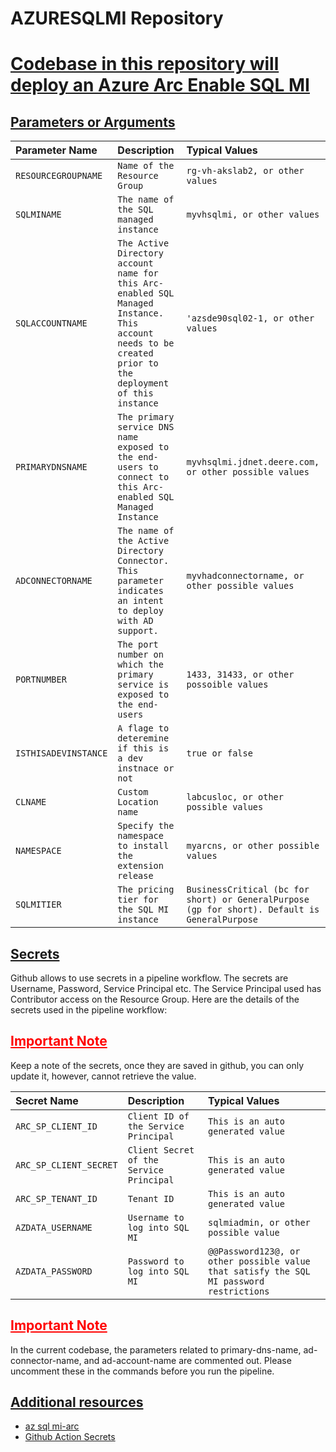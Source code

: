 # AZURESQLMI Repository


# <u>Codebase in this repository will deploy an Azure Arc Enable SQL MI </u>


## <u>Parameters or Arguments</u>

|Parameter Name|Description|Typical Values|
|:--|:--|:--|
|`RESOURCEGROUPNAME`|`Name of the Resource Group`|`rg-vh-akslab2, or other values`|
|`SQLMINAME`|`The name of the SQL managed instance`|`myvhsqlmi, or other values`|
|`SQLACCOUNTNAME`|`The Active Directory account name for this Arc-enabled SQL Managed Instance. This account needs to be created prior to the deployment of this instance`|`'azsde90sql02-1, or other values`|
|`PRIMARYDNSNAME`|`The primary service DNS name exposed to the end-users to connect to this Arc-enabled SQL Managed Instance`|`myvhsqlmi.jdnet.deere.com, or other possible values`|
|`ADCONNECTORNAME`|`The name of the Active Directory Connector. This parameter indicates an intent to deploy with AD support.`|`myvhadconnectorname, or other possible values`|
|`PORTNUMBER`|`The port number on which the primary service is exposed to the end-users`|`1433, 31433, or other possoible values`|
|`ISTHISADEVINSTANCE`|`A flage to deteremine if this is a dev instnace or not`|`true or false`|
|`CLNAME`|`Custom Location name`|`labcusloc, or other possible values`|
|`NAMESPACE`|`Specify the namespace to install the extension release`|`myarcns, or other possible values`|
|`SQLMITIER`|`The pricing tier for the SQL MI instance`|`BusinessCritical (bc for short) or GeneralPurpose (gp for short). Default is GeneralPurpose`|

## <u>Secrets</u>

Github allows to use secrets in a pipeline workflow. The secrets are Username, Password, Service Principal etc. The Service Principal used has Contributor access on the Resource Group. Here are the details of the secrets used in the pipeline workflow:

## <span style="color:red"><u>Important Note</u></span>

Keep a note of the secrets, once they are saved in github, you can only update it, however, cannot retrieve the value.

|Secret Name|Description|Typical Values|
|:--|:--|:--|
|`ARC_SP_CLIENT_ID`|`Client ID of the Service Principal`|`This is an auto generated value`|
|`ARC_SP_CLIENT_SECRET`|`Client Secret of the Service Principal`|`This is an auto generated value`|
|`ARC_SP_TENANT_ID`|`Tenant ID`|`This is an auto generated value`|
|`AZDATA_USERNAME`|`Username to log into SQL MI`|`sqlmiadmin, or other possible value`|
|`AZDATA_PASSWORD`|`Password to log into SQL MI`|`@@Password123@, or other possible value that satisfy the SQL MI password restrictions`|



## <span style="color:red"><u>Important Note</u></span>

In the current codebase, the parameters related to primary-dns-name, ad-connector-name, and ad-account-name are commented out. Please uncomment these in the commands before you run the pipeline.


## <u>Additional resources</u>

- [az sql mi-arc](https://learn.microsoft.com/en-us/cli/azure/sql/mi-arc?view=azure-cli-latest#az-sql-mi-arc-create)
- [Github Action Secrets](https://docs.github.com/en/rest/actions/secrets?apiVersion=2022-11-28#get-an-organization-secret)
